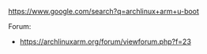 https://www.google.com/search?q=archlinux+arm+u-boot

Forum:
- https://archlinuxarm.org/forum/viewforum.php?f=23
